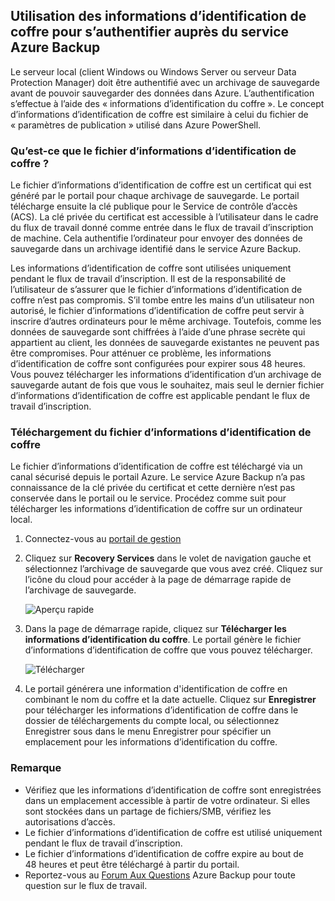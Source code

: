 ## <a name="using-vault-credentials-to-authenticate-with-the-azure-backup-service"></a>Utilisation des informations d’identification de coffre pour s’authentifier auprès du service Azure Backup
Le serveur local (client Windows ou Windows Server ou serveur Data Protection Manager) doit être authentifié avec un archivage de sauvegarde avant de pouvoir sauvegarder des données dans Azure. L’authentification s’effectue à l’aide des « informations d’identification du coffre ». Le concept d’informations d’identification de coffre est similaire à celui du fichier de « paramètres de publication » utilisé dans Azure PowerShell.

### <a name="what-is-the-vault-credential-file"></a>Qu’est-ce que le fichier d’informations d’identification de coffre ?
Le fichier d’informations d’identification de coffre est un certificat qui est généré par le portail pour chaque archivage de sauvegarde. Le portail télécharge ensuite la clé publique pour le Service de contrôle d’accès (ACS). La clé privée du certificat est accessible à l’utilisateur dans le cadre du flux de travail donné comme entrée dans le flux de travail d’inscription de machine. Cela authentifie l’ordinateur pour envoyer des données de sauvegarde dans un archivage identifié dans le service Azure Backup.

Les informations d’identification de coffre sont utilisées uniquement pendant le flux de travail d’inscription. Il est de la responsabilité de l’utilisateur de s’assurer que le fichier d’informations d’identification de coffre n’est pas compromis. S’il tombe entre les mains d’un utilisateur non autorisé, le fichier d’informations d’identification de coffre peut servir à inscrire d’autres ordinateurs pour le même archivage. Toutefois, comme les données de sauvegarde sont chiffrées à l’aide d’une phrase secrète qui appartient au client, les données de sauvegarde existantes ne peuvent pas être compromises. Pour atténuer ce problème, les informations d’identification de coffre sont configurées pour expirer sous 48 heures. Vous pouvez télécharger les informations d’identification d’un archivage de sauvegarde autant de fois que vous le souhaitez, mais seul le dernier fichier d’informations d’identification de coffre est applicable pendant le flux de travail d’inscription.

### <a name="download-the-vault-credential-file"></a>Téléchargement du fichier d’informations d’identification de coffre
Le fichier d’informations d’identification de coffre est téléchargé via un canal sécurisé depuis le portail Azure. Le service Azure Backup n’a pas connaissance de la clé privée du certificat et cette dernière n’est pas conservée dans le portail ou le service. Procédez comme suit pour télécharger les informations d’identification de coffre sur un ordinateur local.

1. Connectez-vous au [portail de gestion](https://manage.windowsazure.com/)
2. Cliquez sur **Recovery Services** dans le volet de navigation gauche et sélectionnez l’archivage de sauvegarde que vous avez créé. Cliquez sur l’icône du cloud pour accéder à la page de démarrage rapide de l’archivage de sauvegarde.
   
   ![Aperçu rapide](./media/backup-download-credentials/quickview.png)
3. Dans la page de démarrage rapide, cliquez sur **Télécharger les informations d’identification du coffre**. Le portail génère le fichier d’informations d’identification de coffre que vous pouvez télécharger.
   
   ![Télécharger](./media/backup-download-credentials/downloadvc.png)
4. Le portail générera une information d'identification de coffre en combinant le nom du coffre et la date actuelle. Cliquez sur **Enregistrer** pour télécharger les informations d’identification de coffre dans le dossier de téléchargements du compte local, ou sélectionnez Enregistrer sous dans le menu Enregistrer pour spécifier un emplacement pour les informations d’identification du coffre.

### <a name="note"></a>Remarque
* Vérifiez que les informations d’identification de coffre sont enregistrées dans un emplacement accessible à partir de votre ordinateur. Si elles sont stockées dans un partage de fichiers/SMB, vérifiez les autorisations d’accès.
* Le fichier d’informations d’identification de coffre est utilisé uniquement pendant le flux de travail d’inscription.
* Le fichier d’informations d’identification de coffre expire au bout de 48 heures et peut être téléchargé à partir du portail.
* Reportez-vous au [Forum Aux Questions](../articles/backup/backup-azure-backup-faq.md) Azure Backup pour toute question sur le flux de travail.

